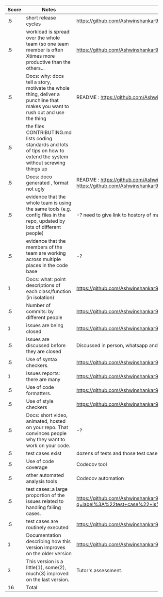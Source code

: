 |Score|Notes| Evidence|
|-|-----|---------|
|.5| short release cycles|https://github.com/Ashwinshankar98/TeachersPetBot/releases|
|.5| workload is spread over the whole team (so one team member is often Xtimes more productive than the others...|https://github.com/Ashwinshankar98/TeachersPetBot/pulse |
|.5|Docs: why: docs tell a story, motivate the whole thing, deliver a punchline that makes you want to rush out and use the thing |  README : https://github.com/Ashwinshankar98/TeachersPetBot/blob/main/README.md  |
|.5|the files CONTRIBUTING.md lists coding standards and lots of tips on how to extend the system without screwing things up  | |
|.5|Docs: doco generated , format not ugly  | README : https://github.com/Ashwinshankar98/TeachersPetBot/blob/main/README.md   Docs: https://github.com/Ashwinshankar98/TeachersPetBot/tree/main/docs|
|.5|evidence that the whole team is using the same tools (e.g. config files in the repo, updated by lots of different people) | -? need to give link to hostory of main file, like bot.py ot vonfig if exists |
|.5|evidence that the members of the team are working across multiple places in the code base | -?  |
|1|Docs: what: point descriptions of each class/function (in isolation)  | https://github.com/Ashwinshankar98/TeachersPetBot/blob/main/docs/FunctionDescription.md|
|.5|Number of commits: by different people  |https://github.com/Ashwinshankar98/TeachersPetBot/graphs/contributors |
|1|issues are being closed | https://github.com/Ashwinshankar98/TeachersPetBot/issues?q=is%3Aissue+is%3Aclosed|
|.5|issues are discussed before they are closed| Discussed in person, whatsapp and discussions tab in GH|
|.5|Use of syntax checkers. | https://github.com/Ashwinshankar98/TeachersPetBot/blob/main/.pylintrc |
|1|Issues reports: there are many  | https://github.com/Ashwinshankar98/TeachersPetBot/issues|
|.5|Use of code formatters. |https://github.com/Ashwinshankar98/TeachersPetBot/blob/main/.pylintrc|
|.5|Use of style checkers | https://github.com/Ashwinshankar98/TeachersPetBot/blob/main/.pylintrc|
|.5|Docs: short video, animated, hosted on your repo. That convinces people why they want to work on your code. | -? |
|.5|test cases exist  | dozens of tests and those test cases are more than 30% of the code base  -?|
|.5|Use of code coverage  | Codecov tool |
|.5|other automated analysis tools  | Codecov automation |
|.5|test cases:.a large proportion of the issues related to handling failing cases. | https://github.com/Ashwinshankar98/TeachersPetBot/issues?q=label%3A%22test+case%22+is%3Aclosed|
|.5|test cases are routinely executed | https://github.com/Ashwinshankar98/TeachersPetBot/actions |
|1|Documentation describing how this version improves on the older version| https://github.com/Ashwinshankar98/TeachersPetBot/blob/main/docs/Phase1%20vs%20Phase2 |
|3|This version is a little(1), some(2), much(3) improved on the last version.|Tutor's assessment.| 
|16| Total|
